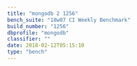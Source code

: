 ```yaml
---
title: "mongodb 2 1256"
bench_suite: "18w07 CI Weekly Benchmark"
build_number: "1256"
dbprofile: "mongodb"
classifier: ""
date: 2018-02-12T05:15:10
type: "bench"
---
```

